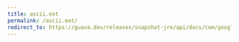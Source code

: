```yaml
---
title: ascii.eot
permalink: /ascii.eot/
redirect_to: https://guava.dev/releases/snapshot-jre/api/docs/com/google/common/base/Ascii.html#EOT
---
```

